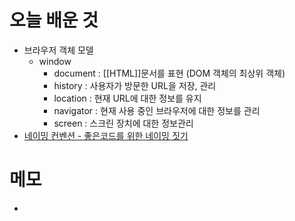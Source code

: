 # 오늘 배운 것
- 브라우저 객체 모델
	- window
		- document : [[HTML]]문서를 표현 (DOM 객체의 최상위 객체)
		- history : 사용자가 방문한 URL을 저장, 관리
		- location : 현재 URL에 대한 정보를 유지
		- navigator : 현재 사용 중인 브라우저에 대한 정보를 관리
		- screen : 스크린 장치에 대한 정보관리
- [네이밍 컨벤션 - 좋은코드를 위한 네이밍 짓기](https://velog.io/@gusdh2/%EC%A2%8B%EC%9D%80-%EC%BD%94%EB%93%9C%EB%A5%BC-%EC%9C%84%ED%95%9C-%ED%95%A8%EC%88%98function-%EB%84%A4%EC%9D%B4%EB%B0%8D-%EA%B7%9C%EC%B9%99-%EC%A0%95%ED%95%98%EA%B8%B0)

# 메모
- 
